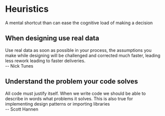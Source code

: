 # Heuristics
A mental shortcut than can ease the cognitive load of making a decision

## When designing use real data
Use real data as soon as possible in your process, the assumptions you make while designing will be challenged and corrected much faster, leading less rework leading to faster deliveries.  
-- Nick Tunes

## Understand the problem your code solves
All code must justify itself. When we write code we should be able to describe in words what problems it solves. This is also true for implementing design patterns or importing libraries  
-- Scott Hannen



